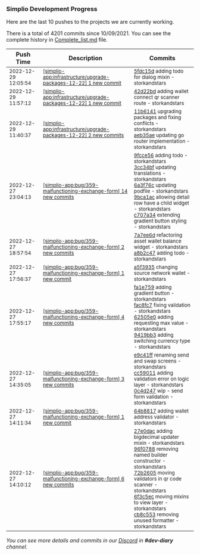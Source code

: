 
### Simplio Development Progress

Here are the last 10 pushes to the projects we are currently working.

There is a total of 4201 commits since 10/09/2021. You can see the complete history in
 [Complete_list.md](Complete_list.md) file.

| Push Time | Description | Commits |
| --- | --- | --- |
| <sub>2022-12-29 12:05:54</sub> | <sub>[[simplio-app:infrastructure/upgrade\-packages\-12\-22] 1 new commit](https://github.com/SimplioOfficial/simplio-app/commit/5fdc15d44dd6174d44a0911da830234683a5b47e)</sub> | <sub>[5fdc15d](https://github.com/SimplioOfficial/simplio-app/commit/5fdc15d44dd6174d44a0911da830234683a5b47e) adding todo for dialog mixin - storkandstars</sub> |
| <sub>2022-12-29 11:57:12</sub> | <sub>[[simplio-app:infrastructure/upgrade\-packages\-12\-22] 1 new commit](https://github.com/SimplioOfficial/simplio-app/commit/42d22bd14cbdaa898068b4e95cd945dad7a0c367)</sub> | <sub>[42d22bd](https://github.com/SimplioOfficial/simplio-app/commit/42d22bd14cbdaa898068b4e95cd945dad7a0c367) adding wallet connect qr scanner route - storkandstars</sub> |
| <sub>2022-12-29 11:40:37</sub> | <sub>[[simplio-app:infrastructure/upgrade\-packages\-12\-22] 2 new commits](https://github.com/SimplioOfficial/simplio-app/compare/11b61410f606^...aeb35ae8c2d6)</sub> | <sub>[11b6141](https://github.com/SimplioOfficial/simplio-app/commit/11b61410f606cedd14f98a0b61f74e34f290e1d7) upgrading packages and fixing conflicts - storkandstars<br>[aeb35ae](https://github.com/SimplioOfficial/simplio-app/commit/aeb35ae8c2d652b764a508850e482b4664be3287) updating go router implementation - storkandstars</sub> |
| <sub>2022-12-27 23:04:13</sub> | <sub>[[simplio-app:bug/359\-malfunctioning\-exchange\-form] 14 new commits](https://github.com/SimplioOfficial/simplio-app/compare/a8b2c47c60b1...c1f48bae06ae)</sub> | <sub>[9fcce56](https://github.com/SimplioOfficial/simplio-app/commit/9fcce561518a97c8fe50c100e393089e96b88403) adding todo - storkandstars<br>[3cc34bf](https://github.com/SimplioOfficial/simplio-app/commit/3cc34bfa1b6722334b61c0c421c0f65cd631aeff) updating translations - storkandstars<br>[6a3f76c](https://github.com/SimplioOfficial/simplio-app/commit/6a3f76c548345ad811620875b3dfaa62850645f8) updating podfile - storkandstars<br>[9bca1ac](https://github.com/SimplioOfficial/simplio-app/commit/9bca1ac6cb5e1f71903096b9050582cc635caf15) allowing detail row have a child widget - storkandstars<br>[c707a34](https://github.com/SimplioOfficial/simplio-app/commit/c707a34850d70245454915125368cc4d4dc4d40b) extending gradient button styling - storkandstars</sub> |
| <sub>2022-12-27 18:57:54</sub> | <sub>[[simplio-app:bug/359\-malfunctioning\-exchange\-form] 2 new commits](https://github.com/SimplioOfficial/simplio-app/compare/a5f3935b7dda...a8b2c47c60b1)</sub> | <sub>[7a7ee6d](https://github.com/SimplioOfficial/simplio-app/commit/7a7ee6db3d4eafe46bf063da93d9bd963ee63ffb) refactoring asset wallet balance widget - storkandstars<br>[a8b2c47](https://github.com/SimplioOfficial/simplio-app/commit/a8b2c47c60b1f9ec1fd4b080fd83b557f6d5c7bd) adding todo - storkandstars</sub> |
| <sub>2022-12-27 17:56:37</sub> | <sub>[[simplio-app:bug/359\-malfunctioning\-exchange\-form] 1 new commit](https://github.com/SimplioOfficial/simplio-app/commit/a5f3935b7dda79f1b73c865350e182b3fe375f41)</sub> | <sub>[a5f3935](https://github.com/SimplioOfficial/simplio-app/commit/a5f3935b7dda79f1b73c865350e182b3fe375f41) changing source network wallet - storkandstars</sub> |
| <sub>2022-12-27 17:55:17</sub> | <sub>[[simplio-app:bug/359\-malfunctioning\-exchange\-form] 4 new commits](https://github.com/SimplioOfficial/simplio-app/compare/0c4d2474f494...9419bb324a73)</sub> | <sub>[fa1e759](https://github.com/SimplioOfficial/simplio-app/commit/fa1e759d470a4122a1dc71c44b4f61e7db670884) adding gradient button - storkandstars<br>[fac8fc7](https://github.com/SimplioOfficial/simplio-app/commit/fac8fc7510301ba35c9cfad583389883fb26198d) fixing validation - storkandstars<br>[62505e0](https://github.com/SimplioOfficial/simplio-app/commit/62505e05403a142d617817711e147c412765e557) adding requesting max value - storkandstars<br>[9419bb3](https://github.com/SimplioOfficial/simplio-app/commit/9419bb324a739a1cfa2a43a6dab74e896c1f7974) adding switching currency type - storkandstars</sub> |
| <sub>2022-12-27 14:35:05</sub> | <sub>[[simplio-app:bug/359\-malfunctioning\-exchange\-form] 3 new commits](https://github.com/SimplioOfficial/simplio-app/compare/64b881705079...0c4d2474f494)</sub> | <sub>[e9c41ff](https://github.com/SimplioOfficial/simplio-app/commit/e9c41ff980fb28fa449315ba9bf74c8e28594059) renaming send and swap screens - storkandstars<br>[cc59011](https://github.com/SimplioOfficial/simplio-app/commit/cc590116122f1d280e13a939e09e7da02d7b1eeb) adding validation error on logic layer - storkandstars<br>[0c4d247](https://github.com/SimplioOfficial/simplio-app/commit/0c4d2474f494ec86c958eefca9dc7f34095b0a48) wip - send form validation - storkandstars</sub> |
| <sub>2022-12-27 14:11:34</sub> | <sub>[[simplio-app:bug/359\-malfunctioning\-exchange\-form] 1 new commit](https://github.com/SimplioOfficial/simplio-app/commit/64b881705079abb04b870752eec3218a0b2383d4)</sub> | <sub>[64b8817](https://github.com/SimplioOfficial/simplio-app/commit/64b881705079abb04b870752eec3218a0b2383d4) adding wallet address validator - storkandstars</sub> |
| <sub>2022-12-27 14:10:12</sub> | <sub>[[simplio-app:bug/359\-malfunctioning\-exchange\-form] 6 new commits](https://github.com/SimplioOfficial/simplio-app/compare/38e20a5778dc...91454c82ea15)</sub> | <sub>[27e0dac](https://github.com/SimplioOfficial/simplio-app/commit/27e0dac7fc11cecd7c15d1827466335004b4908f) adding bigdecimal updater mixin - storkandstars<br>[96f0788](https://github.com/SimplioOfficial/simplio-app/commit/96f0788235d38bab265cca803399b66b7697951d) removing named builder constructor - storkandstars<br>[72b2605](https://github.com/SimplioOfficial/simplio-app/commit/72b2605c510e7ab39d73d11917e352198a89c241) moving validators in qr code scanner - storkandstars<br>[6f3c5ec](https://github.com/SimplioOfficial/simplio-app/commit/6f3c5ec0a81946460e5a22d47a3efc2dbdff0591) moving mixins to view layer - storkandstars<br>[cb8c553](https://github.com/SimplioOfficial/simplio-app/commit/cb8c553bbcec77dc8fb7a0e36430461cce34ae01) removing unused formatter - storkandstars</sub> |

_You can see more details and commits in our [Discord](https://discord.gg/aKhjuwZmdP) in **#dev-diary** channel._
